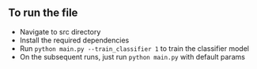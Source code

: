 ## To run the file

- Navigate to src directory
- Install the required dependencies
- Run `python main.py --train_classifier 1` to train the classifier model
- On the subsequent runs, just run `python main.py` with default params